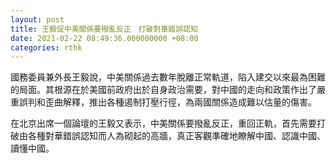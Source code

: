 ```yaml
---
layout: post
title: 王毅促中美關係要撥亂反正　打破對華錯誤認知
date: 2021-02-22 08:49:36.000000000 +08:00
categories: rthk
---
```


國務委員兼外長王毅說，中美關係過去數年脫離正常軌道，陷入建交以來最為困難的局面。其根源在於美國前政府出於自身政治需要，對中國的走向和政策作出了嚴重誤判和歪曲解釋，推出各種遏制打壓行徑，為兩國關係造成難以估量的傷害。

在北京出席一個論壇的王毅又表示，中美關係要撥亂反正，重回正軌，首先需要打破由各種對華錯誤認知而人為砌起的高牆，真正客觀準確地瞭解中國、認識中國、讀懂中國。
